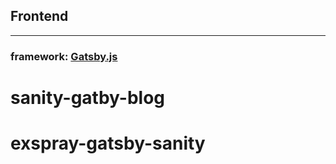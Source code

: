 ## Frontend

---

### framework: [Gatsby.js](https://www.gatsbyjs.org/)
# sanity-gatby-blog
# exspray-gatsby-sanity
